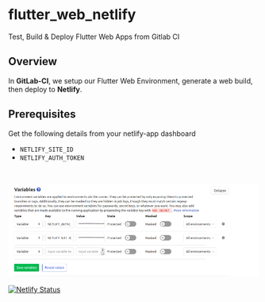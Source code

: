 # flutter_web_netlify
Test, Build &amp; Deploy Flutter Web Apps from Gitlab CI

## Overview

In **GitLab-CI**, we setup our Flutter Web Environment, generate a web build, then deploy to **Netlify**.

## Prerequisites

Get the following details from your netlify-app dashboard

 - `NETLIFY_SITE_ID`
 - `NETLIFY_AUTH_TOKEN`

<br>
<p align="center">
<img alt="demo"  width="auto" height="auto" src="./ci-variables.png"/>
</p>


[![Netlify Status](https://api.netlify.com/api/v1/badges/ee547f3f-aae8-4162-9d32-a9655035f847/deploy-status)](https://app.netlify.com/sites/flutter-web-demo/deploys)